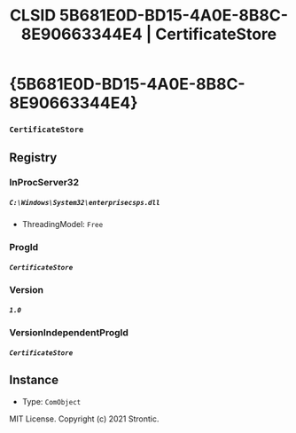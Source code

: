 ﻿---
title: "CLSID 5B681E0D-BD15-4A0E-8B8C-8E90663344E4 | CertificateStore"
excerpt: What is COM-Object CLSID 5B681E0D-BD15-4A0E-8B8C-8E90663344E4?
---

# {5B681E0D-BD15-4A0E-8B8C-8E90663344E4}

### `CertificateStore`

## Registry


### InProcServer32

##### `C:\Windows\System32\enterprisecsps.dll`
* ThreadingModel: `Free`

### ProgId

##### `CertificateStore`

### Version

##### `1.0`

### VersionIndependentProgId

##### `CertificateStore`

## Instance

* Type: `ComObject`

MIT License. Copyright (c) 2021 Strontic.


